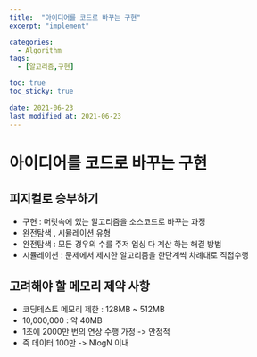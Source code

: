 ```yaml
---
title:  "아이디어를 코드로 바꾸는 구현"
excerpt: "implement"

categories:
  - Algorithm
tags:
  - [알고리즘,구현]

toc: true
toc_sticky: true
 
date: 2021-06-23
last_modified_at: 2021-06-23
---
```


# 아이디어를 코드로 바꾸는 구현

## 피지컬로 승부하기
- 구현 : 머릿속에 있는 알고리즘을 소스코드로 바꾸는 과정
- 완전탐색 , 시뮬레이션 유형
- 완전탐색 : 모든 경우의 수를 주저 업싱 다 계산 하는 해결 방법
- 시뮬레이션 : 문제에서 제시한 알고리즘을 한단계씩 차례대로 직접수행

## 고려해야 할 메모리 제약 사항
- 코딩테스트 메모리 제한 : 128MB ~ 512MB
- 10,000,000 : 약 40MB
- 1초에 2000만 번의 연상 수행 가정 -> 안정적
- 즉 데이터 100만 -> NlogN 이내
